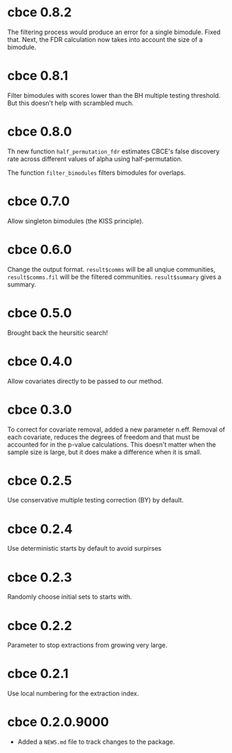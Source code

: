 # cbce 0.8.2
The filtering process would produce an error for a single bimodule. Fixed that. Next, the FDR calculation now takes into account the size of a bimodule.

# cbce 0.8.1

Filter bimodules with scores lower than the BH multiple testing threshold. But this doesn't help with scrambled much. 

# cbce 0.8.0

Th new function `half_permutation_fdr` estimates CBCE's false discovery rate across different values of alpha using half-permutation.

The function `filter_bimodules` filters bimodules for overlaps.


# cbce 0.7.0

Allow singleton bimodules (the KISS principle).

# cbce 0.6.0

Change the output format. `result$comms` will be all unqiue communities, `result$comms.fil` will be the filtered communities. `result$summary` gives a summary.

# cbce 0.5.0

Brought back the heursitic search!

# cbce 0.4.0

Allow covariates directly to be passed to our method.

# cbce 0.3.0

To correct for covariate removal, added a new parameter n.eff. Removal of each covariate, reduces the degrees of freedom and that must be accounted for in the p-value calculations. This doesn't matter when the sample size is large, but it does make a difference when it is small.

# cbce 0.2.5

Use conservative multiple testing correction (BY) by default.

# cbce 0.2.4

Use deterministic starts by default to avoid surpirses

# cbce 0.2.3

Randomly choose initial sets to starts with.

# cbce 0.2.2

Parameter to stop extractions from growing very large.

# cbce 0.2.1

Use local numbering for the extraction index.

# cbce 0.2.0.9000

* Added a `NEWS.md` file to track changes to the package.
